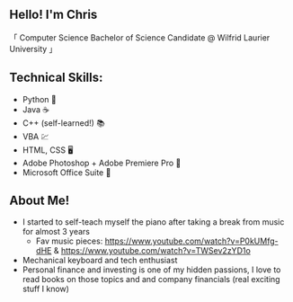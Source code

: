 ## Hello! I'm Chris

「 Computer Science Bachelor of Science Candidate @ Wilfrid Laurier University 」

## Technical Skills:
* Python :snake:
* Java :coffee:
* C++ (self-learned!) :books:
* VBA :chart:
* HTML, CSS :desktop_computer:
* Adobe Photoshop + Adobe Premiere Pro :camera_flash:
* Microsoft Office Suite :office:

## About Me!
* I started to self-teach myself the piano after taking a break from music for almost 3 years
  * Fav music pieces: https://www.youtube.com/watch?v=P0kUMfg-dHE & https://www.youtube.com/watch?v=TWSev2zYD1o
* Mechanical keyboard and tech enthusiast 
* Personal finance and investing is one of my hidden passions, I love to read books on those topics and and company financials (real exciting stuff I know)
